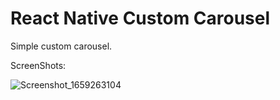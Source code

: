# React Native Custom Carousel

Simple custom carousel.

ScreenShots:

![Screenshot_1659263104](https://user-images.githubusercontent.com/55942880/182022624-ec9adf92-4279-44d9-8e10-8a6a5c5d3c34.png)
